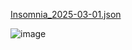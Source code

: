 [Insomnia_2025-03-01.json](https://github.com/user-attachments/files/19041467/Insomnia_2025-03-01.json)

![image](https://github.com/user-attachments/assets/8aaf1ec6-0a31-49f0-a8bc-58c400d72294)
